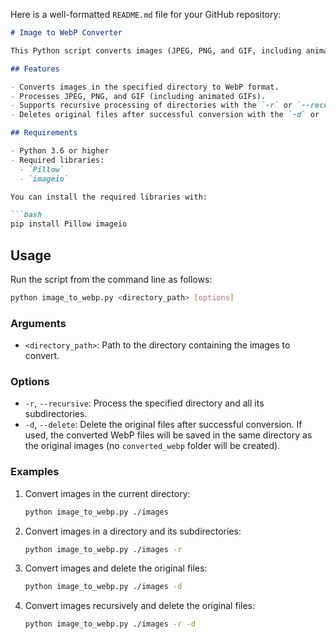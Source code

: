 Here is a well-formatted `README.md` file for your GitHub repository:

```markdown
# Image to WebP Converter

This Python script converts images (JPEG, PNG, and GIF, including animated GIFs) to WebP format. It includes options for recursive directory processing and for deleting the original images after successful conversion.

## Features

- Converts images in the specified directory to WebP format.
- Processes JPEG, PNG, and GIF (including animated GIFs).
- Supports recursive processing of directories with the `-r` or `--recursive` flag.
- Deletes original files after successful conversion with the `-d` or `--delete` flag.

## Requirements

- Python 3.6 or higher
- Required libraries:
  - `Pillow`
  - `imageio`

You can install the required libraries with:

```bash
pip install Pillow imageio
```

## Usage

Run the script from the command line as follows:

```bash
python image_to_webp.py <directory_path> [options]
```

### Arguments

- `<directory_path>`: Path to the directory containing the images to convert.

### Options

- `-r`, `--recursive`: Process the specified directory and all its subdirectories.
- `-d`, `--delete`: Delete the original files after successful conversion. If used, the converted WebP files will be saved in the same directory as the original images (no `converted_webp` folder will be created).

### Examples

1. Convert images in the current directory:

   ```bash
   python image_to_webp.py ./images
   ```

2. Convert images in a directory and its subdirectories:

   ```bash
   python image_to_webp.py ./images -r
   ```

3. Convert images and delete the original files:

   ```bash
   python image_to_webp.py ./images -d
   ```

4. Convert images recursively and delete the original files:

   ```bash
   python image_to_webp.py ./images -r -d
   ```
